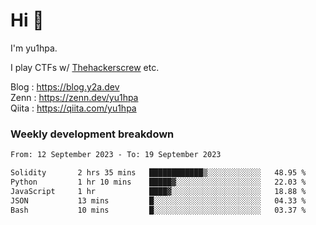 # Hi 👋

I'm yu1hpa.

I play CTFs w/ [Thehackerscrew](https://www.thehackerscrew.team/) etc.

Blog : https://blog.y2a.dev  
Zenn : https://zenn.dev/yu1hpa  
Qiita : https://qiita.com/yu1hpa  

### Weekly development breakdown

<!--START_SECTION:waka-->

```txt
From: 12 September 2023 - To: 19 September 2023

Solidity       2 hrs 35 mins   ████████████▒░░░░░░░░░░░░   48.95 %
Python         1 hr 10 mins    █████▓░░░░░░░░░░░░░░░░░░░   22.03 %
JavaScript     1 hr            ████▓░░░░░░░░░░░░░░░░░░░░   18.88 %
JSON           13 mins         █░░░░░░░░░░░░░░░░░░░░░░░░   04.33 %
Bash           10 mins         █░░░░░░░░░░░░░░░░░░░░░░░░   03.37 %
```

<!--END_SECTION:waka-->


